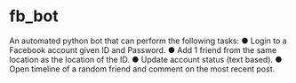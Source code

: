 # fb_bot
An automated python bot that can perform the following tasks: ● Login to a Facebook account given ID and Password. ● Add 1 friend from the same location as the location of the ID. ● Update account status (text based). ● Open timeline of a random friend and comment on the most recent post.
